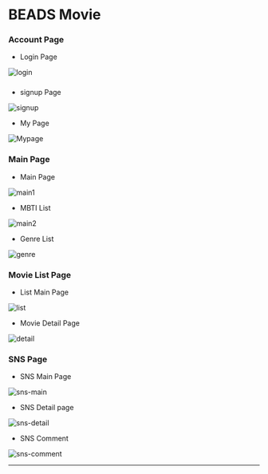 # BEADS Movie



### Account Page

- Login Page

![login](md-images/login.png)

### 

- signup Page

![signup](md-images/signup.png)



- My Page

![Mypage](md-images/Mypage-16530360847551.png)



### Main Page

- Main Page


![main1](md-images/main1.png)



- MBTI List

![main2](md-images/main2.png)



- Genre List

![genre](md-images/genre.png)







### Movie List Page

- List Main Page

![list](md-images/list.png)



- Movie Detail Page

![detail](md-images/detail.png)







### SNS Page

- SNS Main Page

![sns-main](md-images/sns-main.png)



- SNS  Detail page

![sns-detail](md-images/sns-detail.png)



- SNS Comment

![sns-comment](md-images/sns-comment.png)



---



